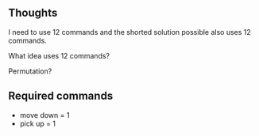 
## Thoughts

I need to use 12 commands and the shorted solution possible also uses 12 commands.

What idea uses 12 commands?

Permutation?

## Required commands

* move down = 1
* pick up = 1



